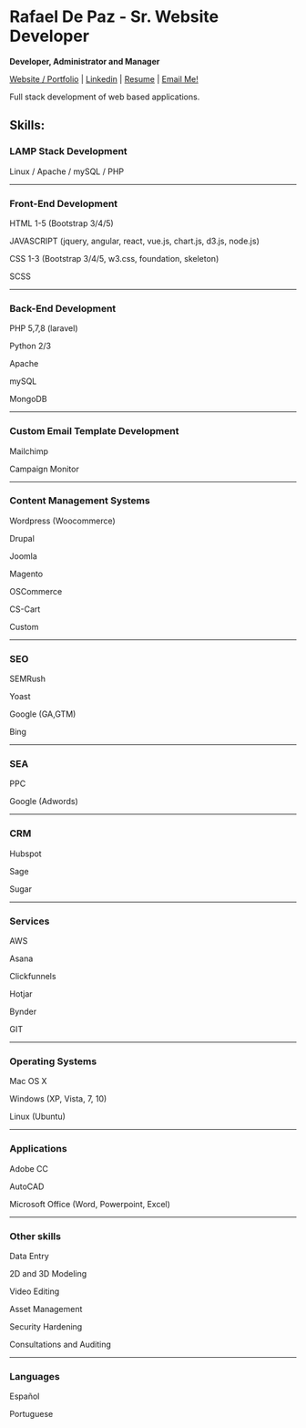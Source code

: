 # Rafael De Paz - Sr. Website Developer
<p><b>Developer, Administrator and Manager</b></p>
<p><a href="https://rdepaz.com" title="rdepaz.com">Website / Portfolio</a> | <a href="https://www.linkedin.com/in/rafael-de-paz-2514b1122/" title="Rafael De Paz">Linkedin</a> | <a href="https://drive.google.com/file/d/1kVwqNfJ0KTvrN3r8K1EHROa63VhD06Cz/view" title="Rafael De Paz">Resume</a> | <a href="mailto:ralphdp21@gmail.com">Email Me!</a></p>
<p>Full stack development of web based applications.</p>
<h2>Skills:</h2>
<h3>LAMP Stack Development</h3>
<p>Linux / Apache / mySQL / PHP</p>
<hr/>
<h3>Front-End Development</h3>
<p>HTML 1-5 (Bootstrap 3/4/5)</p>
<p>JAVASCRIPT (jquery, angular, react, vue.js, chart.js, d3.js, node.js)</p>
<p>CSS 1-3 (Bootstrap 3/4/5, w3.css, foundation, skeleton)</p>
<p>SCSS</p>
<hr/>
<h3>Back-End Development</h3>
<p>PHP 5,7,8 (laravel)</p>
<p>Python 2/3</p>
<p>Apache</p>
<p>mySQL</p>
<p>MongoDB</p>
<hr/>
<h3>Custom Email Template Development</h3>
<p>Mailchimp</p>
<p>Campaign Monitor</p>
<hr/>
<h3>Content Management Systems</h3>
<p>Wordpress (Woocommerce)</p>
<p>Drupal</p>
<p>Joomla</p>
<p>Magento</p>
<p>OSCommerce</p>
<p>CS-Cart</p>
<p>Custom</p>
<hr/>
<h3>SEO</h3>
<p>SEMRush</p>
<p>Yoast</p>
<p>Google (GA,GTM)</p>
<p>Bing</p>
<hr/>
<h3>SEA</h3>
<p>PPC</p>
<p>Google (Adwords)</p>
<hr/>
<h3>CRM</h3>
<p>Hubspot</p>
<p>Sage</p>
<p>Sugar</p>
<hr/>
<h3>Services</h3>
<p>AWS</p>
<p>Asana</p>
<p>Clickfunnels</p>
<p>Hotjar</p>
<p>Bynder</p>
<p>GIT</p>
<hr/>
<h3>Operating Systems</h3>
<p>Mac OS X</p>
<p>Windows (XP, Vista, 7, 10)</p>
<p>Linux (Ubuntu)</p>
<hr/>
<h3>Applications</h3>
<p>Adobe CC</p>
<p>AutoCAD</p>
<p>Microsoft Office (Word, Powerpoint, Excel)</p>
<hr/>
<h3>Other skills</h3>
<p>Data Entry</p>
<p>2D and 3D Modeling</p>
<p>Video Editing</p>
<p>Asset Management</p>
<p>Security Hardening</p>
<p>Consultations and Auditing</p>
<hr/>
<h3>Languages</h3>
<p>Español</p>
<p>Portuguese</p>